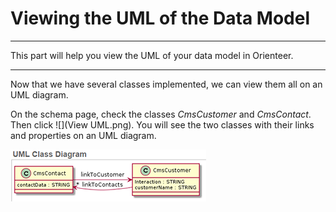# Viewing the UML of the Data Model


---
 This part will help you view the UML of your data model in Orienteer.

---

Now that we have several classes implemented, we can view them all on an UML diagram.

On the schema page, check the classes *CmsCustomer* and *CmsContact*. Then click ![](View UML.png). You will see the two classes with their links and properties on an UML diagram.

![](CMS_UML.png)

